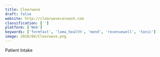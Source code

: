 ```yaml
---
title: Clearwave
draft: false 
website: http://clearwavecarwash.com
classification: ['']
platform: ['Web']
keywords: ['formfast', 'luma_health', 'mend', 'revenuewell', 'tonic']
image: 2020/04/Clearwave.png
---
```

Patient Intake